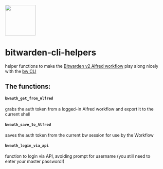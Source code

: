 <img src="https://user-images.githubusercontent.com/1992842/99745393-8e493700-2aa7-11eb-8eaf-f7dd61173bf8.png" width="100" height="100">

# bitwarden-cli-helpers
helper functions to make the [Bitwarden v2 Alfred workflow](https://github.com/blacs30/bitwarden-alfred-workflow) play along nicely with the [bw CLI](https://bitwarden.com/help/article/cli/)

## The functions:

#### `bwauth_get_from_Alfred`
grabs the auth token from a logged-in Alfred workflow and export it to the current shell

#### `bwauth_save_to_Alfred`
saves the auth token from the current bw session for use by the Workflow

#### `bwauth_login_via_api`
function to login via API, avoiding prompt for username (you still need to enter your master password!)
